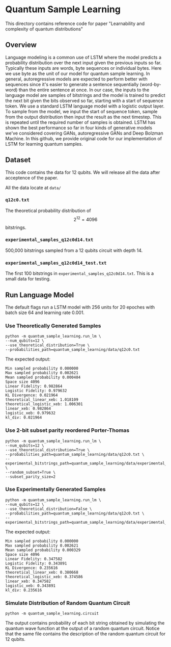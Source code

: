 # Quantum Sample Learning

This directory contains reference code for paper
"Learnability and complexity of quantum distributions"

## Overview

Language modeling is a common use of LSTM where the model predicts a probability
distribution over the next input given the previous inputs so far. Typically
these inputs are words, byte sequences or individual bytes. Here we use byte as
the unit of our model for quantum sample learning. In general, autoregressive
models are expected to perform better with sequences since it's easier to
generate a sentence sequentially (word-by-word) than the entire sentence at
once. In our case, the inputs to the language model are samples of bitstrings
and the model is trained to predict the next bit given the bits observed so far,
starting with a start of sequence token. We use a standard LSTM language model
with a logistic output layer. To sample from the model, we input the start of
sequence token, sample from the output distribution then input the result as
the next timestep. This is repeated until the required number of samples is
obtained. LSTM has shown the best performance so far in four kinds of generative
models we've considered covering GANs, autoregressive GANs and Deep Bolzman
Machine. In this github, we provide original code for our implementation of
LSTM for learning quantum samples.

## Dataset

This code contains the data for 12 qubits. We will release all the data after
acceptence of the paper.

All the data locate at `data/`

### `q12c0.txt`

The theoretical probability distribution of $$2^{12}=4096$$ bitstrings.


### `experimental_samples_q12c0d14.txt`

500,000 bitstrings sampled from a 12 qubits circuit with depth 14.


### `experimental_samples_q12c0d14_test.txt`

The first 100 bitstrings in `experimental_samples_q12c0d14.txt`. This is a small
data for testing.

## Run Language Model

The default flags run a LSTM model with 256 units for 20 epoches with
batch size 64 and learning rate 0.001.

### Use Theoretically Generated Samples

```
python -m quantum_sample_learning.run_lm \
--num_qubits=12 \
--use_theoretical_distribution=True \
--probabilities_path=quantum_sample_learning/data/q12c0.txt
```

The expected output:

```
Min sampled probability 0.000000
Max sampled probability 0.002621
Mean sampled probability 0.000484
Space size 4096
Linear Fidelity: 0.982864
Logistic Fidelity: 0.979632
KL Divergence: 0.021964
theoretical_linear_xeb: 1.018109
theoretical_logistic_xeb: 1.006301
linear_xeb: 0.982864
logistic_xeb: 0.979632
kl_div: 0.021964
```

### Use 2-bit subset parity reordered Porter-Thomas

```
python -m quantum_sample_learning.run_lm \
--num_qubits=12 \
--use_theoretical_distribution=True \
--probabilities_path=quantum_sample_learning/data/q12c0.txt \
--experimental_bitstrings_path=quantum_sample_learning/data/experimental_samples_q12c0d14.txt \
--random_subset=True \
--subset_parity_size=2
```

### Use Experimentally Generated Samples

```
python -m quantum_sample_learning.run_lm \
--num_qubits=12 \
--use_theoretical_distribution=False \
--probabilities_path=quantum_sample_learning/data/q12c0.txt \
--experimental_bitstrings_path=quantum_sample_learning/data/experimental_samples_q12c0d14.txt
```

The expected output:

```
Min sampled probability 0.000000
Max sampled probability 0.002621
Mean sampled probability 0.000329
Space size 4096
Linear Fidelity: 0.347582
Logistic Fidelity: 0.343891
KL Divergence: 0.235616
theoretical_linear_xeb: 0.380668
theoretical_logistic_xeb: 0.374586
linear_xeb: 0.347582
logistic_xeb: 0.343891
kl_div: 0.235616
```

### Simulate Distribution of Random Quantum Circuit

```
python -m quantum_sample_learning.circuit
```
The output contains probability of each bit string obtained by simulating the quantum wave function at the output of a random quantum circuit. Notice that the same file contains the description of the random quantum circuit for 12 qubits.
